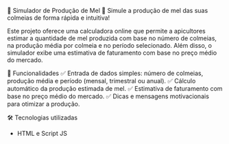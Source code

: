 🐝 Simulador de Produção de Mel 🍯
Simule a produção de mel das suas colmeias de forma rápida e intuitiva!

Este projeto oferece uma calculadora online que permite a apicultores estimar a quantidade de mel produzida com base no número de colmeias, na produção média por colmeia e no período selecionado. Além disso, o simulador exibe uma estimativa de faturamento com base no preço médio do mercado.

🚀 Funcionalidades
✅ Entrada de dados simples: número de colmeias, produção média e período (mensal, trimestral ou anual).
✅ Cálculo automático da produção estimada de mel.
✅ Estimativa de faturamento com base no preço médio do mercado.
✅ Dicas e mensagens motivacionais para otimizar a produção.

🛠️ Tecnologias utilizadas
- HTML e Script JS
